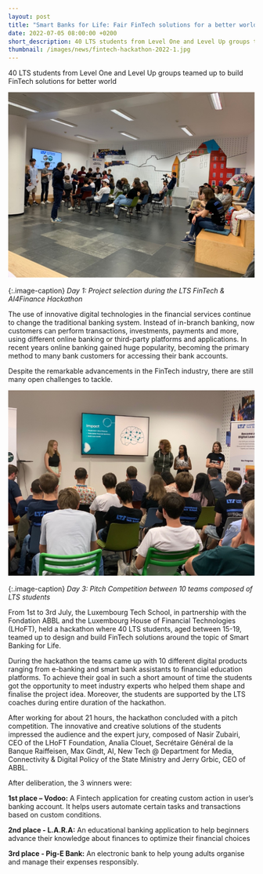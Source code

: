 ```yaml
---
layout: post
title: "Smart Banks for Life: Fair FinTech solutions for a better world"
date: 2022-07-05 08:00:00 +0200
short_description: 40 LTS students from Level One and Level Up groups teamed up to build FinTech solutions for better world.
thumbnail: /images/news/fintech-hackathon-2022-1.jpg
---
```


40 LTS students from Level One and Level Up groups teamed up to build FinTech solutions for better world

![Day 1: Project selection during the LTS FinTech & AI4Finance Hackathon](/images/news/fintech-hackathon-2022-1.jpg)

{:.image-caption}
*Day 1: Project selection during the LTS FinTech & AI4Finance Hackathon*

The use of innovative digital technologies in the financial services continue to change the traditional banking system. Instead of in-branch banking, now customers can perform transactions, investments, payments and more, using different online banking or third-party platforms and applications. In recent years online banking gained huge popularity, becoming the primary method to many bank customers for accessing their bank accounts.

Despite the remarkable advancements in the FinTech industry, there are still many open challenges to tackle.

![Day 3: Pitch Competition between 10 teams composed of LTS students](/images/news/fintech-hackathon-2022-2.jpg)

{:.image-caption}
*Day 3: Pitch Competition between 10 teams composed of LTS students*

From 1st to 3rd July, the Luxembourg Tech School, in partnership with the Fondation ABBL and the Luxembourg House of Financial Technologies (LHoFT), held a hackathon where 40 LTS students, aged between 15-19, teamed up to design and build FinTech solutions around the topic of Smart Banking for Life.

During the hackathon the teams came up with 10 different digital products ranging from e-banking and smart bank assistants to financial education platforms. To achieve their goal in such a short amount of time the students got the opportunity to meet industry experts who helped them shape and finalise the project idea. Moreover, the students are supported by the LTS coaches during entire duration of the hackathon.

After working for about 21 hours, the hackathon concluded with a pitch competition. The innovative and creative solutions of the students impressed the audience and the expert jury, composed of Nasir Zubairi, CEO of the LHoFT Foundation, Analia Clouet, Secrétaire Général de la Banque Raiffeisen, Max Gindt, AI, New Tech @ Department for Media, Connectivity & Digital Policy of the State Ministry and Jerry Grbic, CEO of ABBL.

After deliberation, the 3 winners were:

**1st place – Vodoo:** A Fintech application for creating custom action in user’s banking account. It helps users automate certain tasks and transactions based on custom conditions.

**2nd place - L.A.R.A:** An educational banking application to help beginners advance their knowledge about finances to optimize their financial choices

**3rd place - Pig-E Bank:**  An electronic bank to help young adults organise and manage their expenses responsibly.



